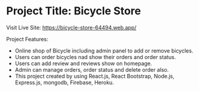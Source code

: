 # Project Title: Bicycle Store

Visit Live Site: https://bicycle-store-64494.web.app/

Project Features:

- Online shop of Bicycle including admin panel to add or remove bicycles.
- Users can order bicycles nad show their orders and order status.
- Users can add review and reviews show on homepage.
- Admin can manage orders, order status and delete order also.
- This project created by using React.js, React Bootstrap, Node.js, Express.js, mongodb, Firebase, Heroku.
